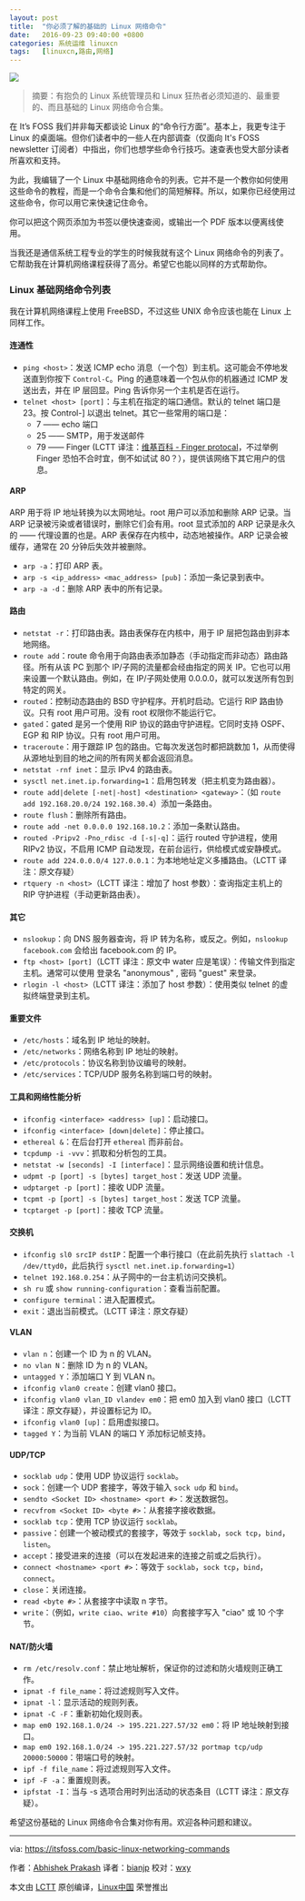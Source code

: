 ```yaml
---
layout: post
title:	"你必须了解的基础的 Linux 网络命令"
date:	2016-09-23 09:40:00 +0800 
categories:	系统运维 linuxcn 
tags:	[linuxcn,路由,网络]
---
```



![](/Asserts/Images//attachment/album/201609/23/104804jo338oaf2jf23a2a.jpg)



> 
> 摘要：有抱负的 Linux 系统管理员和 Linux 狂热者必须知道的、最重要的、而且基础的 Linux 网络命令合集。
> 
> 
> 


在 It’s FOSS 我们并非每天都谈论 Linux 的“命令行方面”。基本上，我更专注于 Linux 的桌面端。但你们读者中的一些人在内部调查（仅面向 It's FOSS newsletter 订阅者）中指出，你们也想学些命令行技巧。速查表也受大部分读者所喜欢和支持。


为此，我编辑了一个 Linux 中基础网络命令的列表。它并不是一个教你如何使用这些命令的教程，而是一个命令合集和他们的简短解释。所以，如果你已经使用过这些命令，你可以用它来快速记住命令。


你可以把这个网页添加为书签以便快速查阅，或输出一个 PDF 版本以便离线使用。


当我还是通信系统工程专业的学生的时候我就有这个 Linux 网络命令的列表了。它帮助我在计算机网络课程获得了高分。希望它也能以同样的方式帮助你。


### Linux 基础网络命令列表


我在计算机网络课程上使用 FreeBSD，不过这些 UNIX 命令应该也能在 Linux 上同样工作。


#### 连通性


* `ping <host>`：发送 ICMP echo 消息（一个包）到主机。这可能会不停地发送直到你按下 `Control-C`。Ping 的通意味着一个包从你的机器通过 ICMP 发送出去，并在 IP 层回显。Ping 告诉你另一个主机是否在运行。
* `telnet <host> [port]`：与主机在指定的端口通信。默认的 telnet 端口是 23。按 Control-] 以退出 telnet。其它一些常用的端口是：
	+ 7 —— echo 端口
	+ 25 —— SMTP，用于发送邮件
	+ 79 —— Finger (LCTT 译注：[维基百科 - Finger protocal](https://en.wikipedia.org/wiki/Finger_protocol)，不过举例 Finger 恐怕不合时宜，倒不如试试 80？），提供该网络下其它用户的信息。


#### ARP


ARP 用于将 IP 地址转换为以太网地址。root 用户可以添加和删除 ARP 记录。当 ARP 记录被污染或者错误时，删除它们会有用。root 显式添加的 ARP 记录是永久的 —— 代理设置的也是。ARP 表保存在内核中，动态地被操作。ARP 记录会被缓存，通常在 20 分钟后失效并被删除。


* `arp -a`：打印 ARP 表。
* `arp -s <ip_address> <mac_address> [pub]`：添加一条记录到表中。
* `arp -a -d`：删除 ARP 表中的所有记录。


#### 路由


* `netstat -r`：打印路由表。路由表保存在内核中，用于 IP 层把包路由到非本地网络。
* `route add`：route 命令用于向路由表添加静态（手动指定而非动态）路由路径。所有从该 PC 到那个 IP/子网的流量都会经由指定的网关 IP。它也可以用来设置一个默认路由。例如，在 IP/子网处使用 0.0.0.0，就可以发送所有包到特定的网关。
* `routed`：控制动态路由的 BSD 守护程序。开机时启动。它运行 RIP 路由协议。只有 root 用户可用。没有 root 权限你不能运行它。
* `gated`：gated 是另一个使用 RIP 协议的路由守护进程。它同时支持 OSPF、EGP 和 RIP 协议。只有 root 用户可用。
* `traceroute`：用于跟踪 IP 包的路由。它每次发送包时都把跳数加 1，从而使得从源地址到目的地之间的所有网关都会返回消息。
* `netstat -rnf inet`：显示 IPv4 的路由表。
* `sysctl net.inet.ip.forwarding=1`：启用包转发（把主机变为路由器）。
* `route add|delete [-net|-host] <destination> <gateway>`：（如 `route add 192.168.20.0/24 192.168.30.4`）添加一条路由。
* `route flush`：删除所有路由。
* `route add -net 0.0.0.0 192.168.10.2`：添加一条默认路由。
* `routed -Pripv2 -Pno_rdisc -d [-s|-q]`：运行 routed 守护进程，使用 RIPv2 协议，不启用 ICMP 自动发现，在前台运行，供给模式或安静模式。
* `route add 224.0.0.0/4 127.0.0.1`：为本地地址定义多播路由。（LCTT 译注：原文存疑）
* `rtquery -n <host>`（LCTT 译注：增加了 host 参数）：查询指定主机上的 RIP 守护进程（手动更新路由表）。


#### 其它


* `nslookup`：向 DNS 服务器查询，将 IP 转为名称，或反之。例如，`nslookup facebook.com` 会给出 facebook.com 的 IP。
* `ftp <host> [port]`（LCTT 译注：原文中 water 应是笔误）：传输文件到指定主机。通常可以使用 登录名 "anonymous" , 密码 "guest" 来登录。
* `rlogin -l <host>`（LCTT 译注：添加了 host 参数）：使用类似 telnet 的虚拟终端登录到主机。


#### 重要文件


* `/etc/hosts`：域名到 IP 地址的映射。
* `/etc/networks`：网络名称到 IP 地址的映射。
* `/etc/protocols`：协议名称到协议编号的映射。
* `/etc/services`：TCP/UDP 服务名称到端口号的映射。


#### 工具和网络性能分析


* `ifconfig <interface> <address> [up]`：启动接口。
* `ifconfig <interface> [down|delete]`：停止接口。
* `ethereal &`：在后台打开 `ethereal` 而非前台。
* `tcpdump -i -vvv`：抓取和分析包的工具。
* `netstat -w [seconds] -I [interface]`：显示网络设置和统计信息。
* `udpmt -p [port] -s [bytes] target_host`：发送 UDP 流量。
* `udptarget -p [port]`：接收 UDP 流量。
* `tcpmt -p [port] -s [bytes] target_host`：发送 TCP 流量。
* `tcptarget -p [port]`：接收 TCP 流量。


#### 交换机


* `ifconfig sl0 srcIP dstIP`：配置一个串行接口（在此前先执行 `slattach -l /dev/ttyd0`，此后执行 `sysctl net.inet.ip.forwarding=1`）
* `telnet 192.168.0.254`：从子网中的一台主机访问交换机。
* `sh ru` 或 `show running-configuration`：查看当前配置。
* `configure terminal`：进入配置模式。
* `exit`：退出当前模式。（LCTT 译注：原文存疑）


#### VLAN


* `vlan n`：创建一个 ID 为 n 的 VLAN。
* `no vlan N`：删除 ID 为 n 的 VLAN。
* `untagged Y`：添加端口 Y 到 VLAN n。
* `ifconfig vlan0 create`：创建 vlan0 接口。
* `ifconfig vlan0 vlan_ID vlandev em0`：把 em0 加入到 vlan0 接口（LCTT 译注：原文存疑），并设置标记为 ID。
* `ifconfig vlan0 [up]`：启用虚拟接口。
* `tagged Y`：为当前 VLAN 的端口 Y 添加标记帧支持。


#### UDP/TCP


* `socklab udp`：使用 UDP 协议运行 `socklab`。
* `sock`：创建一个 UDP 套接字，等效于输入 `sock udp` 和 `bind`。
* `sendto <Socket ID> <hostname> <port #>`：发送数据包。
* `recvfrom <Socket ID> <byte #>`：从套接字接收数据。
* `socklab tcp`：使用 TCP 协议运行 `socklab`。
* `passive`：创建一个被动模式的套接字，等效于 `socklab`，`sock tcp`，`bind`，`listen`。
* `accept`：接受进来的连接（可以在发起进来的连接之前或之后执行）。
* `connect <hostname> <port #>`：等效于 `socklab`，`sock tcp`，`bind`，`connect`。
* `close`：关闭连接。
* `read <byte #>`：从套接字中读取 n 字节。
* `write`：（例如，`write ciao`、`write #10`）向套接字写入 "ciao" 或 10 个字节。


#### NAT/防火墙


* `rm /etc/resolv.conf`：禁止地址解析，保证你的过滤和防火墙规则正确工作。
* `ipnat -f file_name`：将过滤规则写入文件。
* `ipnat -l`：显示活动的规则列表。
* `ipnat -C -F`：重新初始化规则表。
* `map em0 192.168.1.0/24 -> 195.221.227.57/32 em0`：将 IP 地址映射到接口。
* `map em0 192.168.1.0/24 -> 195.221.227.57/32 portmap tcp/udp 20000:50000`：带端口号的映射。
* `ipf -f file_name`：将过滤规则写入文件。
* `ipf -F -a`：重置规则表。
* `ipfstat -I`：当与 -s 选项合用时列出活动的状态条目（LCTT 译注：原文存疑）。


希望这份基础的 Linux 网络命令合集对你有用。欢迎各种问题和建议。




---


via: <https://itsfoss.com/basic-linux-networking-commands>


作者：[Abhishek Prakash](https://itsfoss.com/author/abhishek/) 译者：[bianjp](https://github.com/bianjp) 校对：[wxy](https://github.com/wxy)


本文由 [LCTT](https://github.com/LCTT/TranslateProject) 原创编译，[Linux中国](https://linux.cn/) 荣誉推出
